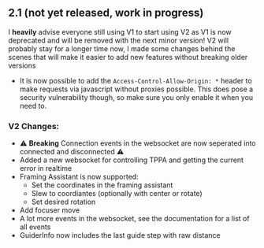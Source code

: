 ## 2.1 (not yet released, work in progress)

I **heavily** advise everyone still using V1 to start using V2 as V1 is now deprecated and will be removed with the next minor version!
V2 will probably stay for a longer time now, I made some changes behind the scenes that will make it easier to add new features without breaking older versions

- It is now possible to add the `Access-Control-Allow-Origin: *` header to make requests via javascript without proxies possible. This does pose a security vulnerability though, so make sure you only enable it when you need to.

### V2 Changes:
- ⚠️ **Breaking** Connection events in the websocket are now seperated into connected and disconnected ⚠️
- Added a new websocket for controlling TPPA and getting the current error in realtime
- Framing Assistant is now supported:
  - Set the coordinates in the framing assistant
  - Slew to coordiantes (optionally with center or rotate)
  - Set desired rotation
- Add focuser move
- A lot more events in the websocket, see the documentation for a list of all events
- GuiderInfo now includes the last guide step with raw distance
